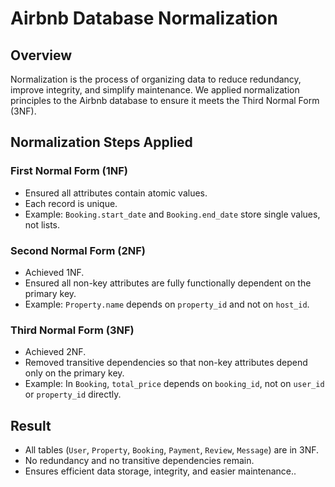 # Airbnb Database Normalization

## Overview
Normalization is the process of organizing data to reduce redundancy, improve integrity, and simplify maintenance. We applied normalization principles to the Airbnb database to ensure it meets the Third Normal Form (3NF).

## Normalization Steps Applied

### First Normal Form (1NF)
- Ensured all attributes contain atomic values.
- Each record is unique.
- Example: `Booking.start_date` and `Booking.end_date` store single values, not lists.

### Second Normal Form (2NF)
- Achieved 1NF.
- Ensured all non-key attributes are fully functionally dependent on the primary key.
- Example: `Property.name` depends on `property_id` and not on `host_id`.

### Third Normal Form (3NF)
- Achieved 2NF.
- Removed transitive dependencies so that non-key attributes depend only on the primary key.
- Example: In `Booking`, `total_price` depends on `booking_id`, not on `user_id` or `property_id` directly.

## Result
- All tables (`User`, `Property`, `Booking`, `Payment`, `Review`, `Message`) are in 3NF.
- No redundancy and no transitive dependencies remain.
- Ensures efficient data storage, integrity, and easier maintenance..
